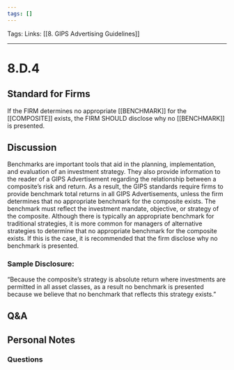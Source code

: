 ```yaml
---
tags: []
---
```

Tags:
Links: [[8. GIPS Advertising Guidelines]]
___
# 8.D.4
## Standard for Firms
If the FIRM determines no appropriate [[BENCHMARK]] for the [[COMPOSITE]] exists, the FIRM SHOULD disclose why no [[BENCHMARK]] is presented.
## Discussion
Benchmarks are important tools that aid in the planning, implementation, and evaluation of an investment strategy. They also provide information to the reader of a GIPS Advertisement regarding the relationship between a composite’s risk and return. As a result, the GIPS standards require firms to provide benchmark total returns in all GIPS Advertisements, unless the firm determines that no appropriate benchmark for the composite exists. The benchmark must reflect the investment mandate, objective, or strategy of the composite. Although there is typically an appropriate benchmark for traditional strategies, it is more common for managers of alternative strategies to determine that no appropriate benchmark for the composite exists. If this is the case, it is recommended that the firm disclose why no benchmark is presented.
### Sample Disclosure:
“Because the composite’s strategy is absolute return where investments are permitted in all asset classes, as a result no benchmark is presented because we believe that no benchmark that reflects this strategy exists.”
## Q&A

## Personal Notes

### Questions